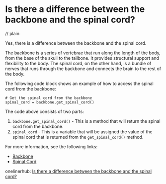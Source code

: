 # Is there a difference between the backbone and the spinal cord?
// plain

Yes, there is a difference between the backbone and the spinal cord.

The backbone is a series of vertebrae that run along the length of the body, from the base of the skull to the tailbone. It provides structural support and flexibility to the body. The spinal cord, on the other hand, is a bundle of nerves that runs through the backbone and connects the brain to the rest of the body.

The following code block shows an example of how to access the spinal cord from the backbone:

```
# Get the spinal cord from the backbone
spinal_cord = backbone.get_spinal_cord()
```

The code above consists of two parts:
1. `backbone.get_spinal_cord()` - This is a method that will return the spinal cord from the backbone.
2. `spinal_cord` - This is a variable that will be assigned the value of the spinal cord that is returned from the `get_spinal_cord()` method.

For more information, see the following links:
- [Backbone](https://en.wikipedia.org/wiki/Vertebral_column)
- [Spinal Cord](https://en.wikipedia.org/wiki/Spinal_cord)

onelinerhub: [Is there a difference between the backbone and the spinal cord?](https://onelinerhub.com/backbone.js/is-there-a-difference-between-the-backbone-and-the-spinal-cord)